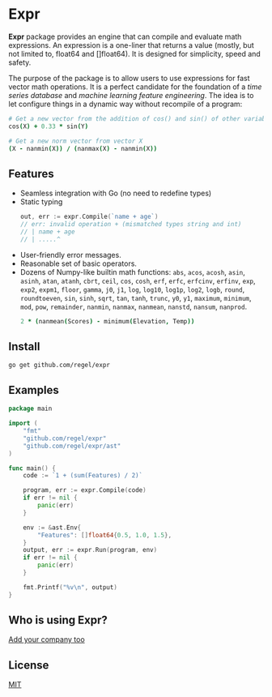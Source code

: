 # Expr 

**Expr** package provides an engine that can compile and evaluate math expressions. 
An expression is a one-liner that returns a value (mostly, but not limited to, float64 and []float64).
It is designed for simplicity, speed and safety.

The purpose of the package is to allow users to use expressions for fast vector math operations.
It is a perfect candidate for the foundation of a _time series database_ and _machine learning feature engineering_.
The idea is to let configure things in a dynamic way without recompile of a program:

```coffeescript
# Get a new vector from the addition of cos() and sin() of other variables
cos(X) + 0.33 * sin(Y)

# Get a new norm vector from vector X
(X - nanmin(X)) / (nanmax(X) - nanmin(X))
```

## Features

* Seamless integration with Go (no need to redefine types)
* Static typing
  ```go
  out, err := expr.Compile(`name + age`)
  // err: invalid operation + (mismatched types string and int)
  // | name + age
  // | .....^
  ```
* User-friendly error messages.
* Reasonable set of basic operators.
* Dozens of Numpy-like builtin math functions: `abs`, `acos`, `acosh`, `asin`, `asinh`, `atan`, `atanh`, `cbrt`, `ceil`, `cos`, `cosh`, `erf`, `erfc`, `erfcinv`, `erfinv`, `exp`, `exp2`, `expm1`, `floor`, `gamma`, `j0`, `j1`, `log`, `log10`, `log1p`, `log2`, `logb`, `round`, `roundtoeven`, `sin`, `sinh`, `sqrt`, `tan`, `tanh`, `trunc`, `y0`, `y1`, `maximum`, `minimum`, `mod`, `pow`, `remainder`, `nanmin`, `nanmax`, `nanmean`, `nanstd`, `nansum`, `nanprod`.
  ```coffeescript
  2 * (nanmean(Scores) - minimum(Elevation, Temp))
  ```

## Install

```
go get github.com/regel/expr
```

## Examples

```go
package main

import (
	"fmt"
	"github.com/regel/expr"
	"github.com/regel/expr/ast"
)

func main() {
	code := `1 + (sum(Features) / 2)`

	program, err := expr.Compile(code)
	if err != nil {
		panic(err)
	}

	env := &ast.Env{
		"Features": []float64{0.5, 1.0, 1.5},
	}
	output, err := expr.Run(program, env)
	if err != nil {
		panic(err)
	}

	fmt.Printf("%v\n", output)
}
```


## Who is using Expr?

[Add your company too](https://github.com/regel/expr/edit/main/README.md)

## License

[MIT](LICENSE)
